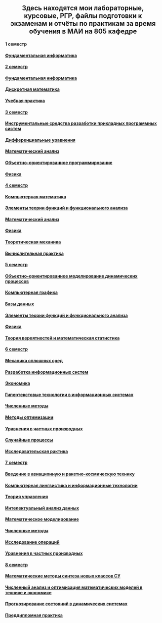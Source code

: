 <h2 align="center">Здесь находятся мои лабораторные, курсовые, РГР, файлы подготовки к экзаменам и отчёты по практикам за время обучения в МАИ на 805 кафедре
<h4>1 семестр
<h4><a href="https://github.com/kut666/MAI_study/tree/main/term1/fundamental%20computer%20science">Фундаментальная информатика
<h4>2 семестр
<h4><a href="https://github.com/kut666/MAI_study/tree/main/term2/fundamental%20computer%20science">Фундаментальная информатика
<h4><a href="https://github.com/kut666/MAI_study/tree/main/term2/discrete%20mathematics">Дискретная математика
<h4><a href="https://github.com/kut666/MAI_study/tree/main/term2/practice">Учебная практика
<h4>3 семестр
<h4><a href="https://github.com/kut666/MAI_study/tree/main/term3/ISRPPS">Инструментальные средства разработки прикладных программных систем
<h4><a href="https://github.com/kut666/MAI_study/tree/main/term3/differential%20equations">Дифференциальные уравнения
<h4><a href="https://github.com/kut666/MAI_study/tree/main/term3/mathematical%20analysis">Математический анализ
<h4><a href="https://github.com/kut666/MAI_study/tree/main/term3/object-oriented%20programming">Объектно-ориентированное программирование
<h4><a href="https://github.com/kut666/MAI_study/tree/main/term3/physics">Физика
<h4>4 семестр
<h4><a href="https://github.com/kut666/MAI_study/tree/main/term4/computer%20mathematics">Компьютерная математика
<h4><a href="https://github.com/kut666/MAI_study/tree/main/term4/functional%20analysis">Элементы теории функций и функционального анализа
<h4><a href="https://github.com/kut666/MAI_study/tree/main/term4/mathematical%20analysis">Математический анализ
<h4><a href="https://github.com/kut666/MAI_study/tree/main/term4/physics">Физика
<h4><a href="https://github.com/kut666/MAI_study/tree/main/term4/theoretical%20mechanics">Теоретическая механика
<h4><a href="https://github.com/kut666/MAI_study/tree/main/term4/practice">Вычислительная практика
<h4>5 семестр
<h4><a href="https://github.com/kut666/MAI_study/tree/main/term5/OOMDP">Объектно-ориентированное моделирование динамических процессов
<h4><a href="https://github.com/kut666/MAI_study/tree/main/term5/computer%20graphics">Компьютерная графика
<h4><a href="https://github.com/kut666/MAI_study/tree/main/term5/databases">Базы данных
<h4><a href="https://github.com/kut666/MAI_study/tree/main/term5/functional%20analysis">Элементы теории функций и функционального анализа
<h4><a href="https://github.com/kut666/MAI_study/tree/main/term5/physics">Физика
<h4><a href="https://github.com/kut666/MAI_study/tree/main/term5/probability%20theory%20and%20mathematical%20statistics">Теория вероятностей и математическая статистика
<h4>6 семестр
<h4><a href="https://github.com/kut666/MAI_study/tree/main/term6/continuum%20mechanics">Механика сплошных сред
<h4><a href="https://github.com/kut666/MAI_study/tree/main/term6/development%20of%20information%20systems">Разработка информационных систем
<h4><a href="https://github.com/kut666/MAI_study/tree/main/term6/economics">Экономика
<h4><a href="https://github.com/kut666/MAI_study/tree/main/term6/hypertext%20technologies">Гипертекстовые технологии в информационных системах
<h4><a href="https://github.com/kut666/MAI_study/tree/main/term6/numerical%20methods">Численные методы
<h4><a href="https://github.com/kut666/MAI_study/tree/main/term6/optimization%20methods">Методы оптимизации
<h4><a href="https://github.com/kut666/MAI_study/tree/main/term6/partial%20differential%20equations">Уравнения в частных производных
<h4><a href="https://github.com/kut666/MAI_study/tree/main/term6/random%20processes">Случайные процессы
<h4><a href="https://github.com/kut666/MAI_study/tree/main/term6/practice">Исследовательская рактика
<h4>7 семестр
<h4><a href="https://github.com/kut666/MAI_study/tree/main/term7/VARKT">Введение в авиационную и ракетно-космическую технику
<h4><a href="https://github.com/kut666/MAI_study/tree/main/term7/computational%20linguistics">	Компьютерная лингвистика и информационные технологии
<h4><a href="https://github.com/kut666/MAI_study/tree/main/term7/control%20theory">Теория управления
<h4><a href="https://github.com/kut666/MAI_study/tree/main/term7/data%20analysis">Интелектуальный анализ данных
<h4><a href="https://github.com/kut666/MAI_study/tree/main/term7/mathematical%20modeling">Математическое моделирование
<h4><a href="https://github.com/kut666/MAI_study/tree/main/term7/numerical%20methods">Численные методы
<h4><a href="https://github.com/kut666/MAI_study/tree/main/term7/operations%20research">Исследование операций
<h4><a href="https://github.com/kut666/MAI_study/tree/main/term7/partial%20differential%20equations">Уравнения в частных производных
<h4>8 семестр
<h4><a href="https://github.com/kut666/MAI_study/tree/main/term8/MMSNKSU">Математические методы синтеза новых классов СУ
<h4><a href="https://github.com/kut666/MAI_study/tree/main/term8/excel">Численный анализ и оптимизация математическиx моделей в технике и экономике
<h4><a href="https://github.com/kut666/MAI_study/tree/main/term8/prediction%20of%20states%20in%20dynamic%20systems">Прогнозирование состояний в динамических системах
<h4><a href="https://github.com/kut666/MAI_study/tree/main/term8/practice">Преддипломная практика
